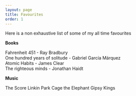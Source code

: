 ```yaml
---
layout: page
title: Favourites
order: 1
---
```


Here is a non exhaustive list of some of my all time favourites

**Books**

Fahrenheit 451 - Ray Bradbury\
One hundred years of solitude - Gabriel García Márquez\
Atomic Habits - James Clear\
The righteous minds - Jonathan Haidt

**Music**

The Score
Linkin Park
Cage the Elephant
Gipsy Kings